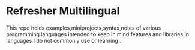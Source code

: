 # Refresher Multilingual

This repo holds examples,miniprojects,syntax,notes of various programming languages intended to keep in mind features and libraries in languages I do not commonly use or learning .






